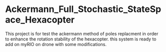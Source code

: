 # Ackermann_Full_Stochastic_StateSpace_Hexacopter
This project is for test the ackermann method of poles replacment in order to enhance the rotation stability of the hexacopter. this system is ready to add on myRIO on drone with some modifications.
